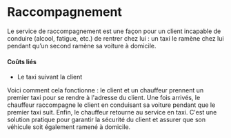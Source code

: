 # Raccompagnement

Le service de raccompagnement est une façon pour un client incapable de conduire (alcool, fatigue, etc.) de rentrer chez lui : un taxi le ramène chez lui pendant qu’un second ramène sa voiture à domicile.

#### Coûts liés

* Le taxi suivant la client

Voici comment cela fonctionne : le client et un chauffeur prennent un premier taxi pour se rendre à l'adresse du client. Une fois arrivés, le chauffeur raccompagne le client en conduisant sa voiture pendant que le premier taxi suit. Enfin, le chauffeur retourne au service en taxi. C'est une solution pratique pour garantir la sécurité du client et assurer que son véhicule soit également ramené à domicile.
